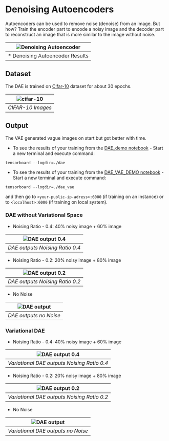 # Denoising Autoencoders
Autoencoders can be used to remove noise (denoise) from an image. But how? Train the encoder part to encode a noisy image and the decoder part to reconstruct an image that is more similar to the image without noise.

| ![Denoising Autoencoder](./images/dae.png) |
|:------------------------------------------:|
| * Denoising Autoencoder Results |

## Dataset
The DAE is trained on [Cifar-10](https://www.cs.toronto.edu/~kriz/cifar.html) dataset for about 30 epochs.

| ![cifar-10](./images/in_imgs.png)|
|:----------------------------------:|
| *CIFAR-10 Images* |

## Output
The VAE generated vague images on start but got better with time. 

* To see the results of your training from the [DAE_demo notebook](./DAE_Demo.ipynb) - Start a new terminal and execute command:
```
tensorboard --logdir=./dae
```

* To see the results of your training from the [DAE_VAE_DEMO notebook](./DAE_VAE_DEMO.ipynb) - Start a new terminal and execute command:
```
tensorboard --logdir=./dae_vae
```

and then go to ``<your-public-ip-adress>:6000`` (if training on an instance) or to ``<localhost>:6000`` (if training on local system).


### DAE without Variational Space
* Noising Ratio - 0.4: 40% noisy image + 60% image

| ![DAE output 0.4](./images/dae_noise_ratio0.4.png) |
|:------------------------------------------:|
| *DAE outputs Noising Ratio 0.4* |

* Noising Ratio - 0.2: 20% noisy image + 80% image

| ![DAE output 0.2](./images/dae_noise_ratio0.2.png) |
|:------------------------------------------:|
| *DAE outputs Noising Ratio 0.2* |


* No Noise

| ![DAE output](./images/dae_no_noise.png) |
|:------------------------------------------:|
| *DAE outputs no Noise* |

### Variational DAE
* Noising Ratio - 0.4: 40% noisy image + 60% image

| ![DAE output 0.4](./images/dae_vae_noise_ratio0.4.png) |
|:------------------------------------------:|
| *Variational DAE outputs Noising Ratio 0.4* |

* Noising Ratio - 0.2: 20% noisy image + 80% image

| ![DAE output 0.2](./images/dae_vae_noise_ratio0.2.png) |
|:------------------------------------------:|
| *Variational DAE outputs Noising Ratio 0.2* |


* No Noise

| ![DAE output](./images/dae_vae_no_noise.png) |
|:------------------------------------------:|
| *Variational DAE outputs no Noise* |
